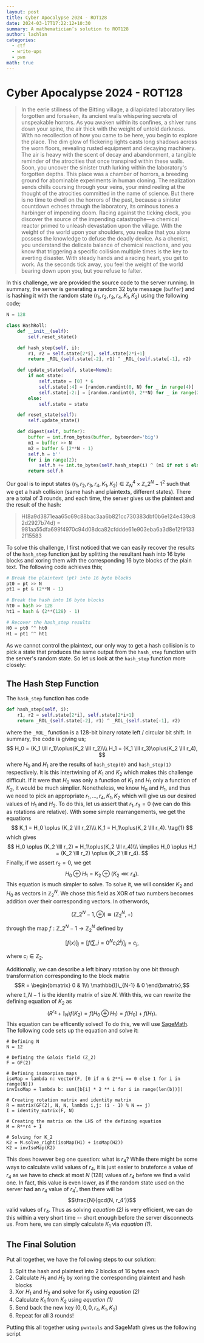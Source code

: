 ```yaml
---
layout: post
title: Cyber Apocalypse 2024 - ROT128
date: 2024-03-17T17:22:12+10:30
summary: A mathematician’s solution to ROT128
author:	lachlan
categories:
  - ctf
  - write-ups
  - pwn
math: true
---
```


# Cyber Apocalypse 2024 - ROT128
> In the eerie stillness of the Bitting village, a dilapidated laboratory lies forgotten and forsaken, its ancient walls whispering secrets of unspeakable horrors. As you awaken within its confines, a shiver runs down your spine, the air thick with the weight of untold darkness. With no recollection of how you came to be here, you begin to explore the place. The dim glow of flickering lights casts long shadows across the worn floors, revealing rusted equipment and decaying machinery. The air is heavy with the scent of decay and abandonment, a tangible reminder of the atrocities that once transpired within these walls. Soon, you uncover the sinister truth lurking within the laboratory's forgotten depths. This place was a chamber of horrors, a breeding ground for abominable experiments in human cloning. The realization sends chills coursing through your veins, your mind reeling at the thought of the atrocities committed in the name of science. But there is no time to dwell on the horrors of the past, because a sinister countdown echoes through the laboratory, its ominous tones a harbinger of impending doom. Racing against the ticking clock, you discover the source of the impending catastrophe—a chemical reactor primed to unleash devastation upon the village. With the weight of the world upon your shoulders, you realize that you alone possess the knowledge to defuse the deadly device. As a chemist, you understand the delicate balance of chemical reactions, and you know that triggering a specific collision multiple times is the key to averting disaster. With steady hands and a racing heart, you get to work. As the seconds tick away, you feel the weight of the world bearing down upon you, but you refuse to falter.

In this challenge, we are provided the source code to the server running. In summary, the server is generating a random 32 byte message (`buffer`) and is hashing it with the random state $(r_1, r_2, r_3, r_4, K_1, K_2)$ using the following code;

```python
N = 128

class HashRoll:
    def __init__(self):
        self.reset_state()

    def hash_step(self, i):
        r1, r2 = self.state[2*i], self.state[2*i+1]
        return _ROL_(self.state[-2], r1) ^ _ROL_(self.state[-1], r2)

    def update_state(self, state=None):
        if not state:
            self.state = [0] * 6
            self.state[:4] = [random.randint(0, N) for _ in range(4)]
            self.state[-2:] = [random.randint(0, 2**N) for _ in range(2)]
        else:
            self.state = state

    def reset_state(self):
        self.update_state()

    def digest(self, buffer):
        buffer = int.from_bytes(buffer, byteorder='big')
        m1 = buffer >> N
        m2 = buffer & (2**N - 1)
        self.h = b''
        for i in range(2):
            self.h += int.to_bytes(self.hash_step(i) ^ (m1 if not i else m2), length=N//8, byteorder='big')
        return self.h
```

Our goal is to input states $(r_1,r_2,r_3,r_4,K_1, K_2) \in \mathbb{Z}_N^4 \times \mathbb{Z}\_{2^N-1}^2$ such that we get a hash collision (same hash and plaintexts, different states). There are a total of 3 rounds, and each time, the server gives us the plaintext and the result of the hash:

> H(8a9d3871eaa65c69c88bac3aa6b821cc730383dbf0b6e124e439c82d2927b74d) = 981aa55dfa699f4970c94d08dca82cfddde61e903eba6a3d8e12f91332f15583

To solve this challenge, I first noticed that we can easily recover the results of the `hash_step` function just by splitting the resultant hash into 16 byte blocks and xoring them with the corresponding 16 byte blocks of the plain text. The following code achieves this;

```python
# Break the plaintext (pt) into 16 byte blocks
pt0 = pt >> N
pt1 = pt & (2**N - 1)

# Break the hash into 16 byte blocks
ht0 = hash >> 128
ht1 = hash & (2**(128) - 1)

# Recover the hash_step results
H0 = pt0 ^^ ht0
H1 = pt1 ^^ ht1
```

As we cannot control the plaintext, our only way to get a hash collision is to pick a state that produces the same output from the `hash_step` function with the server's random state. So let us look at the `hash_step` function more closely:

## The Hash Step Function

The `hash_step` function has code
```python
def hash_step(self, i):
    r1, r2 = self.state[2*i], self.state[2*i+1]
    return _ROL_(self.state[-2], r1) ^ _ROL_(self.state[-1], r2)
```
where the `_ROL_` function is a 128-bit binary rotate left / circular bit shift. In summary, the code is giving us;
$$
H_0 = (K_1 \lll r_1)\oplus(K_2 \lll r_2)\\\
H_1 = (K_1 \lll r_3)\oplus(K_2 \lll r_4),
$$
where $H_0$ and $H_1$ are the results of `hash_step(0)` and `hash_step(1)` respectively. It is this intertwining of $K_1$ and $K_2$ which makes this challenge difficult. If it were that $H_0$ was only a function of $K_1$ and $H_1$ only a function of $K_2$, it would be much simplier. Nonetheless, we know $H_0$ and $H_1$, and thus we need to pick an appropriate $r_1, ..., r_4, K_1, K_2$ which will give us our desired values of $H_1$ and $H_2$. To do this, let us assert that $r_1, r_3 = 0$ (we can do this as rotations are relative). With some simple rearrangements, we get the equations
$$
K_1 = H_0 \oplus (K_2 \lll r_2)\\\
K_1 = H_1\oplus(K_2 \lll r_4). \tag{1}
$$
which gives
$$
H_0 \oplus (K_2 \lll r_2) = H_1\oplus(K_2 \lll r_4)\\\
\implies H_0 \oplus H_1 = (K_2 \lll r_2) \oplus (K_2 \lll r_4).
$$
Finally, if we assert $r_2 = 0$, we get
$$H_0 \oplus H_1 = K_2 \oplus (K_2 \lll r_4).$$
This equation is much simpler to solve. To solve it, we will consider $K_2$ and $H_0$ as vectors in $\mathbb{Z}_2^N$. We chose this field as XOR of two numbers becomes addition over their corresponding vectors. In otherwords,

$$(\mathbb{Z}\_{2^N-1}, \oplus) \cong (\mathbb{Z}_2^N, +)$$

through the map $f : \mathbb{Z}\_{2^N-1} \to \mathbb{Z}_2^N$ defined by

$$[f(x)]_j = \left[f\left(\sum\_{i=0}^N c_i 2^i\right)\right]_j = c_j,$$

where $c_i \in \mathbb{Z}_2$.

Additionally, we can describe a left binary rotation by one bit through transformation corresponding to the block matrix
$$R = \begin{bmatrix}
0 & 1\\\
\mathbb{I}\_{N-1} & 0
\end{bmatrix},$$
where $\mathbb{I}\_{N-1}$ is the identity matrix of size $N$. With this, we can rewrite the defining equation of $K_2$ as
$$
    (R^{r_4} + \mathbb{I}_N) f(K_2) = f(H_0 \oplus H_1) = f(H_0) + f(H_1). \tag{2}
$$
This equation can be efficently solved! To do this, we will use [SageMath](https://www.sagemath.org/). The following code sets up the equation and solve it:
```sage
# Defining N
N = 12

# Defining the Galois field (Z_2)
F = GF(2)

# Defining isomorpism maps
isoMap = lambda n: vector(F, [0 if n & 2**i == 0 else 1 for i in range(N)])
invIsoMap = lambda b: sum([b[i] * 2 ** i for i in range(len(b))])

# Creating rotation matrix and identity matrix
R = matrix(GF(2), N, N, lambda i,j: (i - 1) % N == j)
I = identity_matrix(F, N)

# Creating the matrix on the LHS of the defining equation
M = R**r4 + I

# Solving for K_2
K2 = M.solve_right(isoMap(H1) + isoMap(H2))
K2 = invIsoMap(K2)
```

This does however beg one question: what is $r_4$? While there might be some ways to calculate valid values of $r_4$, it is just easier to bruteforce a value of $r_4$ as we have to check at most $N$ (128) values of $r_4$ before we find a valid one. In fact, this value is even lower, as if the random state used on the server had an $r_4$ value of $r_4'$, then there will be
$$\frac{N}{gcd(N, r_4')}$$
valid values of $r_4$. Thus as solving *equation (2)* is very efficient, we can do this within a very short time -- short enough before the server disconnects us. From here, we can simply calculate $K_1$ via *equation (1)*.

## The Final Solution

Put all together, we have the following steps to our solution:
1. Split the hash and plaintext into 2 blocks of 16 bytes each
2. Calculate $H_1$ and $H_2$ by xoring the corresponding plaintext and hash blocks
3. Xor $H_1$ and $H_2$ and solve for $K_2$ using *equation (2)*
4. Calculate $K_1$ from $K_2$ using *equation (1)*
5. Send back the new key $(0, 0, 0, r_4, K_1, K_2)$
6. Repeat for all 3 rounds!

Putting this all together using `pwntools` and SageMath gives us the following script
